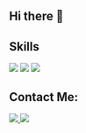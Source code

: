 ## Hi there 👋

## Skills
<p align="left">
  <img src="https://img.icons8.com/color/48/000000/java-coffee-cup-logo.png"/>
  <img src="https://img.icons8.com/color/48/000000/html-5--v1.png"/>
  <img src="https://img.icons8.com/color/48/000000/css3.png"/>
</p>

## Contact Me:
<p align="left">
  <a href="www.linkedin.com/in/nayeli-bueso-5b044b172">
    <img src="https://img.icons8.com/color/48/000000/linkedin.png"/>
  </a>
  <a href="mailto: nayelibueso50@gmail.com">
    <img src="https://img.icons8.com/color/48/000000/gmail.png"/>
  </a>
</p>



<!--
**nayelibueso/nayelibueso** is a ✨ _special_ ✨ repository because its `README.md` (this file) appears on your GitHub profile.

Here are some ideas to get you started:

- 🔭 I’m currently working on ...
- 🌱 I’m currently learning ...
- 👯 I’m looking to collaborate on ...
- 🤔 I’m looking for help with ...
- 💬 Ask me about ...
- 📫 How to reach me: ...
- 😄 Pronouns: ...
- ⚡ Fun fact: ...
-->
